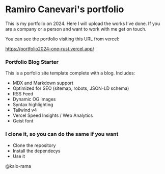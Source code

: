 # Ramiro Canevari's portfolio

This is my portfolio on 2024. Here I will upload the works I've done.
If you are a company or a person and want to work with me get on touch.

You can see the portfolio visiting this URL from vercel:

https://portfolio2024-one-rust.vercel.app/

### Portfolio Blog Starter

This is a porfolio site template complete with a blog. Includes:

- MDX and Markdown support
- Optimized for SEO (sitemap, robots, JSON-LD schema)
- RSS Feed
- Dynamic OG images
- Syntax highlighting
- Tailwind v4
- Vercel Speed Insights / Web Analytics
- Geist font


### I clone it, so you can do the same if you want

- Clone the repository
- Install the dependecys
- Use it

@kaio-rama
